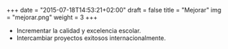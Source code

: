 +++
date = "2015-07-18T14:53:21+02:00"
draft = false
title = "Mejorar"
img = "mejorar.png"
weight = 3
+++


- Incrementar la calidad y excelencia escolar.
- Intercambiar proyectos exitosos internacionalmente.
